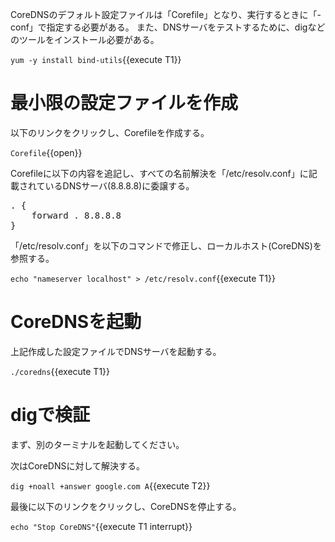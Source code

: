CoreDNSのデフォルト設定ファイルは「Corefile」となり、実行するときに「-conf」で指定する必要がある。
また、DNSサーバをテストするために、digなどのツールをインストール必要がある。

`yum -y install bind-utils`{{execute T1}}

# 最小限の設定ファイルを作成
以下のリンクをクリックし、Corefileを作成する。

`Corefile`{{open}}

Corefileに以下の内容を追記し、すべての名前解決を「/etc/resolv.conf」に記載されているDNSサーバ(8.8.8.8)に委譲する。

<pre class="file" data-filename="Corefile" data-target="append">. {
    forward . 8.8.8.8
}
</pre>

「/etc/resolv.conf」を以下のコマンドで修正し、ローカルホスト(CoreDNS)を参照する。

`echo "nameserver localhost" > /etc/resolv.conf`{{execute T1}}

# CoreDNSを起動
上記作成した設定ファイルでDNSサーバを起動する。

`./coredns`{{execute T1}}

# digで検証
まず、別のターミナルを起動してください。

次はCoreDNSに対して解決する。

`dig +noall +answer google.com A`{{execute T2}}

最後に以下のリンクをクリックし、CoreDNSを停止する。

`echo "Stop CoreDNS"`{{execute T1 interrupt}}
